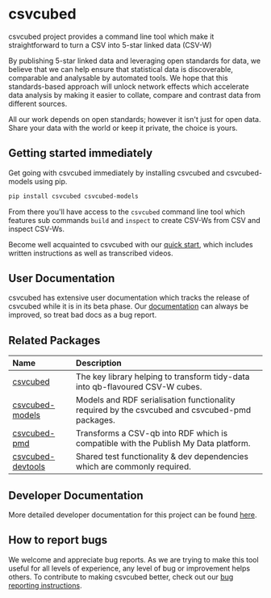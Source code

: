 # csvcubed

csvcubed project provides a command line tool which make it straightforward to turn a CSV into 5-star linked data (CSV-W)

By publishing 5-star linked data and leveraging open standards for data, we believe that we can help ensure that statistical data is discoverable, comparable and analysable by automated tools. We hope that this standards-based approach will unlock network effects which accelerate data analysis by making it easier to collate, compare and contrast data from different sources.

All our work depends on open standards; however it isn't just for open data. Share your data with the world or keep it private, the choice is yours.

## Getting started immediately

Get going with csvcubed immediately by installing csvcubed and csvcubed-models using pip.

```bash
pip install csvcubed csvcubed-models
```

From there you'll have access to the `csvcubed` command line tool which features sub commands `build` and `inspect` to create CSV-Ws from CSV and inspect CSV-Ws.

Become well acquainted to csvcubed with our [quick start](https://gss-cogs.github.io/csvcubed-docs/external/quick-start/), which includes written instructions as well as transcribed videos.

## User Documentation

csvcubed has extensive user documentation which tracks the release of csvcubed while it is in its beta phase. Our [documentation](https://gss-cogs.github.io/csvcubed-docs/external/) can always be improved, so treat bad docs as a bug report.

## Related Packages

| Name                                                                | Description                                                                                    |
| :------------------------------------------------------------------ | :--------------------------------------------------------------------------------------------- |
| [csvcubed](./csvcubed/csvcubed/README.md)                           | The key library helping to transform tidy-data into qb-flavoured CSV-W cubes.                  |
| [csvcubed-models](https://github.com/gss-Cogs/csvcubed-models)       | Models and RDF serialisation functionality required by the csvcubed and csvcubed-pmd packages. |
| [csvcubed-pmd](https://github.com/gss-Cogs/csvcubed-pmd)                | Transforms a CSV-qb into RDF which is compatible with the Publish My Data platform.            |
| [csvcubed-devtools](https://github.com/gss-Cogs/csvcubed-devtools) | Shared test functionality & dev dependencies which are commonly required.                      |

## Developer Documentation

More detailed developer documentation for this project can be found [here](./docs/developer.md).

## How to report bugs

We welcome and appreciate bug reports. As we are trying to make this tool useful for all levels of experience, any level of bug or improvement helps others. To contribute to making csvcubed better, check out our [bug reporting instructions](https://gss-cogs.github.io/csvcubed-docs/external/guides/raise-issue/).

